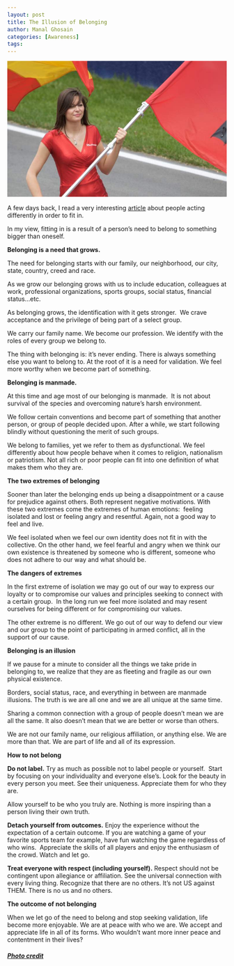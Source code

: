 ```yaml
---
layout: post
title: The Illusion of Belonging
author: Manal Ghosain
categories: [Awareness]
tags:
---
```


![Waving flag](images/flag.jpg)

A few days back, I read a very interesting [article](http://balanceinme.com/balanced-mind-and-soul/are-you-a-social-chameleon/) about people acting differently in order to fit in. 

In my view, fitting in is a result of a person’s need to belong to something bigger than oneself. 

**Belonging is a need that grows.** 

The need for belonging starts with our family, our neighborhood, our city, state, country, creed and race. 

As we grow our belonging grows with us to include education, colleagues at work, professional organizations, sports groups, social status, financial status…etc. 

As belonging grows, the identification with it gets stronger.  We crave acceptance and the privilege of being part of a select group. 

We carry our family name. We become our profession. We identify with the roles of every group we belong to. 

The thing with belonging is: it’s never ending. There is always something else you want to belong to. At the root of it is a need for validation. We feel more worthy when we become part of something. 

**Belonging is manmade.** 

At this time and age most of our belonging is manmade.  It is not about survival of the species and overcoming nature’s harsh environment. 

We follow certain conventions and become part of something that another person, or group of people decided upon. After a while, we start following blindly without questioning the merit of such groups. 

We belong to families, yet we refer to them as dysfunctional. We feel differently about how people behave when it comes to religion, nationalism or patriotism. Not all rich or poor people can fit into one definition of what makes them who they are. 

**The two extremes of belonging** 

Sooner than later the belonging ends up being a disappointment or a cause for prejudice against others. Both represent negative motivations. With these two extremes come the extremes of human emotions:  feeling isolated and lost or feeling angry and resentful. Again, not a good way to feel and live. 

We feel isolated when we feel our own identity does not fit in with the collective. On the other hand, we feel fearful and angry when we think our own existence is threatened by someone who is different, someone who does not adhere to our way and what should be. 

**The dangers of extremes** 

In the first extreme of isolation we may go out of our way to express our loyalty or to compromise our values and principles seeking to connect with a certain group.  In the long run we feel more isolated and may resent ourselves for being different or for compromising our values. 

The other extreme is no different. We go out of our way to defend our view and our group to the point of participating in armed conflict, all in the support of our cause. 

**Belonging is an illusion** 

If we pause for a minute to consider all the things we take pride in belonging to, we realize that they are as fleeting and fragile as our own physical existence. 

Borders, social status, race, and everything in between are manmade illusions. The truth is we are all one and we are all unique at the same time. 

Sharing a common connection with a group of people doesn’t mean we are all the same. It also doesn’t mean that we are better or worse than others. 

We are not our family name, our religious affiliation, or anything else. We are more than that. We are part of life and all of its expression. 

**How to not belong** 

**Do not label.** Try as much as possible not to label people or yourself.  Start by focusing on your individuality and everyone else’s. Look for the beauty in every person you meet. See their uniqueness. Appreciate them for who they are. 

Allow yourself to be who you truly are. Nothing is more inspiring than a person living their own truth. 

**Detach yourself from outcomes.** Enjoy the experience without the expectation of a certain outcome. If you are watching a game of your favorite sports team for example, have fun watching the game regardless of who wins.  Appreciate the skills of all players and enjoy the enthusiasm of the crowd. Watch and let go. 

**Treat everyone with respect (including yourself).** Respect should not be contingent upon allegiance or affiliation. See the universal connection with every living thing. Recognize that there are no others. It’s not US against THEM. There is no us and no others. 

**The outcome of not belonging**

When we let go of the need to belong and stop seeking validation, life become more enjoyable. We are at peace with who we are. We accept and appreciate life in all of its forms. Who wouldn’t want more inner peace and contentment in their lives? 

##### [Photo credit](http://www.flickr.com/photos/ph-stop/2565105181/)